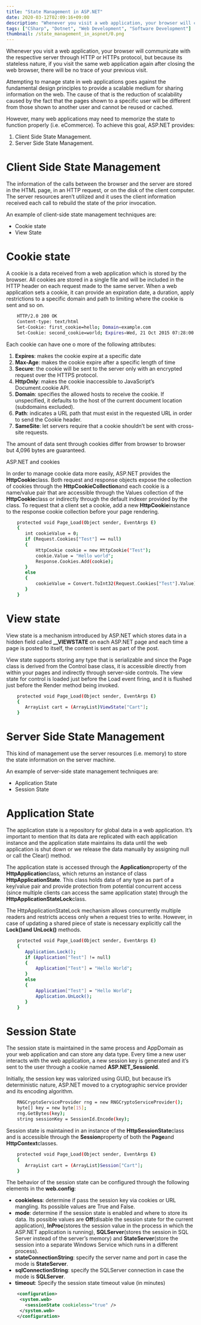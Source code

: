 ```yaml
---
title: "State Management in ASP.NET"
date: 2020-03-12T02:09:16+09:00
description: "Whenever you visit a web application, your browser will communicate with the respective server through HTTP or HTTPs protocol, but because its stateless nature, if you visit the same web application again after closing the web browser, there will be no trace of your previous visit..."
tags: ["CSharp", "Dotnet", "Web Development", "Software Development"]
thumbnail: /state_management_in_aspnet/0.png
---
```


Whenever you visit a web application, your browser will communicate with the respective server through HTTP or HTTPs protocol, but because its stateless nature, if you visit the same web application again after closing the web browser, there will be no trace of your previous visit.

Attempting to manage state in web applications goes against the fundamental design principles to provide a scalable medium for sharing information on the web. The cause of that is the reduction of scalability caused by the fact that the pages shown to a specific user will be different from those shown to another user and cannot be reused or cached.

However, many web applications may need to memorize the state to function properly (i.e. eCommerce). To achieve this goal, ASP.NET provides:

1. Client Side State Management.
2. Server Side State Management.


# Client Side State Management

The information of the calls between the browser and the server are stored in the HTML page, in an HTTP request, or on the disk of the client computer. The server resources aren’t utilized and it uses the client information received each call to rebuild the state of the prior invocation.

An example of client-side state management techniques are:

- Cookie state
- View State


# Cookie state

A cookie is a data received from a web application which is stored by the browser. All cookies are stored in a single file and will be included in the HTTP header on each request made to the same server. When a web application sets a cookie, it can provide an expiration date, a duration, apply restrictions to a specific domain and path to limiting where the cookie is sent and so on.

```bash
    HTTP/2.0 200 OK
    Content-type: text/html
    Set-Cookie: first_cookie=hello; Domain=example.com
    Set-Cookie: second_cookie=world; Expires=Wed, 21 Oct 2015 07:28:00 GMT;[page content]
```

Each cookie can have one o more of the following attributes:

1. **Expires**: makes the cookie expire at a specific date
2. **Max-Age**: makes the cookie expire after a specific length of time
3. **Secure**: the cookie will be sent to the server only with an encrypted request over the HTTPS protocol.
4. **HttpOnly**: makes the cookie inaccessible to JavaScript’s Document.cookie API.
5. **Domain**: specifies the allowed hosts to receive the cookie. If unspecified, it defaults to the host of the current document location (subdomains excluded).
6. **Path**: indicates a URL path that must exist in the requested URL in order to send the Cookie header.
7. **SameSite**: let servers require that a cookie shouldn’t be sent with cross-site requests.

The amount of data sent through cookies differ from browser to browser but 4,096 bytes are guaranteed.

ASP.NET and cookies

In order to manage cookie data more easily, ASP.NET provides the **HttpCookie**class. Both request and response objects expose the collection of cookies through the **HttpCookieCollection**and each cookie is a name/value pair that are accessible through the Values collection of the **HttpCookie**class or indirectly through the default indexer provided by the class. To request that a client set a cookie, add a new **HttpCookie**instance to the response cookie collection before your page rendering.

```bash
    protected void Page_Load(Object sender, EventArgs E) 
    { 
       int cookieValue = 0;
       if (Request.Cookies["Test"] == null)
       {
           HttpCookie cookie = new HttpCookie("Test");
           cookie.Value = "Hello world";
           Response.Cookies.Add(cookie);
       }
       else
       {
           cookieValue = Convert.ToInt32(Request.Cookies["Test"].Value);
       }
    }
```

# View state

View state is a mechanism introduced by ASP.NET which stores data in a hidden field called **\_\_VIEWSTATE** on each ASP.NET page and each time a page is posted to itself, the content is sent as part of the post.

View state supports storing any type that is serializable and since the Page class is derived from the Control base class, it is accessible directly from within your pages and indirectly through server-side controls. The view state for control is loaded just before the Load event firing, and it is flushed just before the Render method being invoked.

```bash
    protected void Page_Load(Object sender, EventArgs E) 
    { 
       ArrayList cart = (ArrayList)ViewState["Cart"];
    }
```

# Server Side State Management

This kind of management use the server resources (i.e. memory) to store the state information on the server machine.

An example of server-side state management techniques are:

- Application State
- Session State


# Application State

The application state is a repository for global data in a web application. It’s important to mention that its data are replicated with each application instance and the application state maintains its data until the web application is shut down or we release the data manually by assigning null or call the Clear() method.

The application state is accessed through the **Application**property of the **HttpApplication**class, which returns an instance of class **HttpApplicationState**. This class holds data of any type as part of a key/value pair and provide protection from potential concurrent access (since multiple clients can access the same application state) through the **HttpApplicationStateLock**class.

The HttpApplicationStateLock mechanism allows concurrently multiple readers and restricts access only when a request tries to write. However, in case of updating a shared piece of state is necessary explicitly call the **Lock()**and** UnLock()** methods.

```bash
    protected void Page_Load(Object sender, EventArgs E) 
    { 
       Application.Lock();
       if (Application["Test"] != null)
       {
           Application["Test"] = "Hello World";
       }
       else
       {
           Application["Test"] = "Hello World";
           Application.UnLock();
       }
    }
```

# Session State

The session state is maintained in the same process and AppDomain as your web application and can store any data type. Every time a new user interacts with the web application, a new session key is generated and it’s sent to the user through a cookie named **ASP.NET_SessionId**.

Initially, the session key was valorized using GUID, but because it’s deterministic nature, ASP.NET moved to a cryptographic service provider and its encoding algorithm.

```bash
    RNGCryptoServiceProvider rng = new RNGCryptoServiceProvider(); 
    byte[] key = new byte[15]; 
    rng.GetBytes(key); 
    string sessionKey = SessionId.Encode(key);
```

Session state is maintained in an instance of the **HttpSessionState**class and is accessible through the **Session**property of both the **Page**and **HttpContext**classes.

```bash
    protected void Page_Load(Object sender, EventArgs E) 
    { 
       ArrayList cart = (ArrayList)Session["Cart"];
    }
```

The behavior of the session state can be configured through the following elements in the **web.config**:

- **cookieless**: determine if pass the session key via cookies or URL mangling. Its possible values are True and False.
- **mode**: determine if the session state is enabled and where to store its data. Its possible values are **Off**(disable the session state for the current application), **InProc**(stores the session value in the process in which the ASP.NET application is running), **SQLServer**(stores the session in SQL Server instead of the server’s memory) and **StateServer**(store the session into a separate Windows Service which runs in a different process).
- **stateConnectionString**: specify the server name and port in case the mode is **StateServer**.
- **sqlConnectionString**: specify the SQLServer connection in case the mode is **SQLServer**.
- **timeout**: Specify the session state timeout value (in minutes)

```xml
    <configuration>
     <system.web>
       <sessionState cookieless="true" />
     </system.web>
    </configuration>
```

